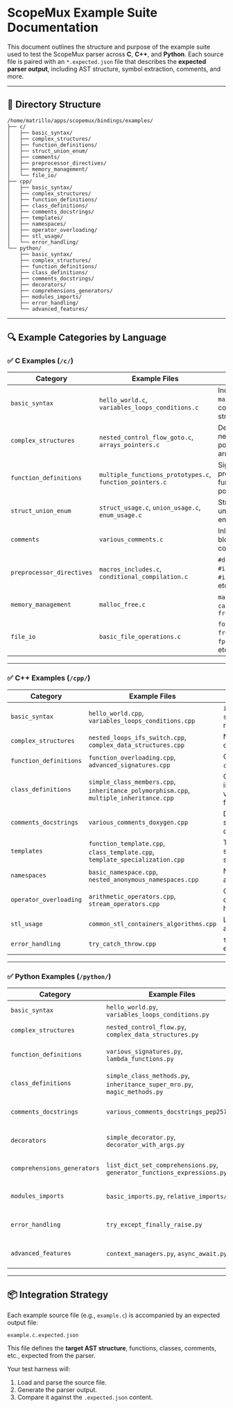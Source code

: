 # ScopeMux Example Suite Documentation

This document outlines the structure and purpose of the example suite used to test the ScopeMux parser across **C**, **C++**, and **Python**.
Each source file is paired with an `*.expected.json` file that describes the **expected parser output**, including AST structure, symbol extraction, comments, and more.

---

## 📁 Directory Structure

```
/home/matrillo/apps/scopemux/bindings/examples/
├── c/
│   ├── basic_syntax/
│   ├── complex_structures/
│   ├── function_definitions/
│   ├── struct_union_enum/
│   ├── comments/
│   ├── preprocessor_directives/
│   ├── memory_management/
│   └── file_io/
├── cpp/
│   ├── basic_syntax/
│   ├── complex_structures/
│   ├── function_definitions/
│   ├── class_definitions/
│   ├── comments_docstrings/
│   ├── templates/
│   ├── namespaces/
│   ├── operator_overloading/
│   ├── stl_usage/
│   └── error_handling/
└── python/
    ├── basic_syntax/
    ├── complex_structures/
    ├── function_definitions/
    ├── class_definitions/
    ├── comments_docstrings/
    ├── decorators/
    ├── comprehensions_generators/
    ├── modules_imports/
    ├── error_handling/
    └── advanced_features/
```

---

## 🔍 Example Categories by Language

### ✅ C Examples (`/c/`)

| Category                  | Example Files                                            | Focus                                     |
| ------------------------- | -------------------------------------------------------- | ----------------------------------------- |
| `basic_syntax`            | `hello_world.c`, `variables_loops_conditions.c`          | Includes, `main()`, control structures    |
| `complex_structures`      | `nested_control_flow_goto.c`, `arrays_pointers.c`        | Deep nesting, pointers, arrays            |
| `function_definitions`    | `multiple_functions_prototypes.c`, `function_pointers.c` | Signatures, prototypes, function pointers |
| `struct_union_enum`       | `struct_usage.c`, `union_usage.c`, `enum_usage.c`        | Structs, unions, enums                    |
| `comments`                | `various_comments.c`                                     | Inline, block comments                    |
| `preprocessor_directives` | `macros_includes.c`, `conditional_compilation.c`         | `#define`, `#if`, `#include`, etc.        |
| `memory_management`       | `malloc_free.c`                                          | `malloc`, `calloc`, `free`                |
| `file_io`                 | `basic_file_operations.c`                                | `fopen`, `fread`, `fprintf`, etc.         |

---

### ✅ C++ Examples (`/cpp/`)

| Category               | Example Files                                                                          | Focus                                   |
| ---------------------- | -------------------------------------------------------------------------------------- | --------------------------------------- |
| `basic_syntax`         | `hello_world.cpp`, `variables_loops_conditions.cpp`                                    | `iostream`, `std::cout`, modern loops   |
| `complex_structures`   | `nested_loops_ifs_switch.cpp`, `complex_data_structures.cpp`                           | Nesting, STL containers                 |
| `function_definitions` | `function_overloading.cpp`, `advanced_signatures.cpp`                                  | Overloading, `const`, `static`          |
| `class_definitions`    | `simple_class_members.cpp`, `inheritance_polymorphism.cpp`, `multiple_inheritance.cpp` | Classes, inheritance, virtual functions |
| `comments_docstrings`  | `various_comments_doxygen.cpp`                                                         | Doxygen-style documentation             |
| `templates`            | `function_template.cpp`, `class_template.cpp`, `template_specialization.cpp`           | Template syntax and specialization      |
| `namespaces`           | `basic_namespace.cpp`, `nested_anonymous_namespaces.cpp`                               | Namespaces and scoping                  |
| `operator_overloading` | `arithmetic_operators.cpp`, `stream_operators.cpp`                                     | Custom operator handling                |
| `stl_usage`            | `common_stl_containers_algorithms.cpp`                                                 | Lambdas, STL algorithms                 |
| `error_handling`       | `try_catch_throw.cpp`                                                                  | `try/catch`, exceptions                 |

---

### ✅ Python Examples (`/python/`)

| Category                    | Example Files                                                             | Focus                                    |
| --------------------------- | ------------------------------------------------------------------------- | ---------------------------------------- |
| `basic_syntax`              | `hello_world.py`, `variables_loops_conditions.py`                         | Print, control flow                      |
| `complex_structures`        | `nested_control_flow.py`, `complex_data_structures.py`                    | Loops, collections                       |
| `function_definitions`      | `various_signatures.py`, `lambda_functions.py`                            | `*args`, `**kwargs`, type hints, lambdas |
| `class_definitions`         | `simple_class_methods.py`, `inheritance_super_mro.py`, `magic_methods.py` | Classes, methods, MRO, dunder methods    |
| `comments_docstrings`       | `various_comments_docstrings_pep257.py`                                   | Comments, PEP 257-style docstrings       |
| `decorators`                | `simple_decorator.py`, `decorator_with_args.py`                           | Decorators and decorator factories       |
| `comprehensions_generators` | `list_dict_set_comprehensions.py`, `generator_functions_expressions.py`   | List/set/dict comprehensions, `yield`    |
| `modules_imports`           | `basic_imports.py`, `relative_imports/`                                   | Import statements and relative imports   |
| `error_handling`            | `try_except_finally_raise.py`                                             | Try/except, raising exceptions           |
| `advanced_features`         | `context_managers.py`, `async_await.py`                                   | Context managers, async/await            |

---

## 📦 Integration Strategy

Each example source file (e.g., `example.c`) is accompanied by an expected output file:

```text
example.c.expected.json
```

This file defines the **target AST structure**, functions, classes, comments, etc., expected from the parser.

Your test harness will:

1. Load and parse the source file.
2. Generate the parser output.
3. Compare it against the `.expected.json` content.
